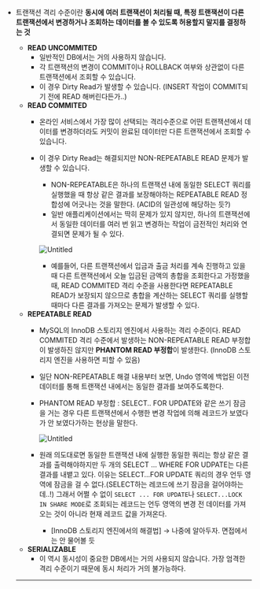 - 트랜잭션 격리 수준이란 **동시에 여러 트랜잭션이 처리될 때, 특정 트랜잭션이 다른 트랜잭션에서 변경하거나 조회하는 데이터를 볼 수 있도록 허용할지 말지를 결정하는 것**
    - **READ UNCOMMITED**
        - 일반적인 DB에서는 거의 사용하지 않습니다.
        - 각 트랜잭션의 변경이 COMMIT이나 ROLLBACK 여부와 상관없이 다른 트랜잭션에서 조회할 수 있습니다.
        - 이 경우 Dirty Read가 발생할 수 있습니다. (INSERT 작업이 COMMIT되기 전에 READ 해버린다든가..)
    - **READ COMMITED**
        - 온라인 서비스에서 가장 많이 선택되는 격리수준으로 어떤 트랜잭션에서 데이터를 변경하더라도 커밋이 완료된 데이터만 다른 트랜잭션에서 조회할 수 있습니다.
        - 이 경우 Dirty Read는 해결되지만 NON-REPEATABLE READ 문제가 발생할 수 있습니다.
            - NON-REPEATABLE은 하나의 트랜잭션 내에 동일한 SELECT 쿼리를 실행했을 때 항상 같은 결과를 보장해야하는 REPEATABLE READ 정합성에 어긋나는 것을 말한다. (ACID의 일관성에 해당하는 듯?)
            - 일반 애플리케이션에서는 딱히 문제가 있지 않지만, 하나의 트랜잭션에서 동일한 데이터를 여러 번 읽고 변경하는 작업이 금전적인 처리와 연결되면 문제가 될 수 있다.
            
            
            ![Untitled]([https://s3-us-west-2.amazonaws.com/secure.notion-static.com/cabc3a8f-94d5-428e-83fc-cfed572ffc1c/Untitled.png](https://s3.us-west-2.amazonaws.com/secure.notion-static.com/cabc3a8f-94d5-428e-83fc-cfed572ffc1c/Untitled.png?X-Amz-Algorithm=AWS4-HMAC-SHA256&X-Amz-Content-Sha256=UNSIGNED-PAYLOAD&X-Amz-Credential=AKIAT73L2G45EIPT3X45%2F20221015%2Fus-west-2%2Fs3%2Faws4_request&X-Amz-Date=20221015T010429Z&X-Amz-Expires=86400&X-Amz-Signature=55ceca6838b1b72c45c909f53d9e06642ae900ac236927e1560f58becc4a9fd1&X-Amz-SignedHeaders=host&response-content-disposition=filename%20%3D%22Untitled.png%22&x-id=GetObject))
            
            - 예를들어, 다른 트랜잭션에서 입금과 출금 처리를 계속 진행하고 있을 때 다른 트랜잭션에서 오늘 입금된 금액의 총합을 조회한다고 가정했을 때, READ COMMITED 격리 수준을 사용한다면 REPEATABLE READ가 보장되지 않으므로 총합을 계산하는 SELECT 쿼리를 실행할때마다 다른 결과를 가져오는 문제가 발생할 수 있다.
    - **REPEATABLE READ**
        - MySQL의 InnoDB 스토리지 엔진에서 사용하는 격리 수준이다. READ COMMITED 격리 수준에서 발생하는 NON-REPEATABLE READ 부정합이 발생하진 않지만 **PHANTOM READ 부정합**이 발생한다. (InnoDB 스토리지 엔진을 사용하면 피할 수 있음)
        - 일단 NON-REPEATABLE 해결 내용부터 보면, Undo 영역에 백업된 이전 데이터를 통해 트랜잭션 내에서는 동일한 결과를 보여주도록한다.
        - PHANTOM READ 부정합 : SELECT.. FOR UPDATE와 같은 쓰기 잠금을 거는 경우 다른 트랜잭션에서 수행한 변경 작업에 의해 레코드가 보였다가 안 보였다가하는 현상을 말한다.
            
            ![Untitled]([https://s3-us-west-2.amazonaws.com/secure.notion-static.com/85e96bd0-b76f-4699-a238-0c688d305ce5/Untitled.png](https://s3.us-west-2.amazonaws.com/secure.notion-static.com/85e96bd0-b76f-4699-a238-0c688d305ce5/Untitled.png?X-Amz-Algorithm=AWS4-HMAC-SHA256&X-Amz-Content-Sha256=UNSIGNED-PAYLOAD&X-Amz-Credential=AKIAT73L2G45EIPT3X45%2F20221015%2Fus-west-2%2Fs3%2Faws4_request&X-Amz-Date=20221015T010445Z&X-Amz-Expires=86400&X-Amz-Signature=c4d68cc22ae25d5f232850435ec6ac236870af397f3daecf478ad9e1f5e110bc&X-Amz-SignedHeaders=host&response-content-disposition=filename%20%3D%22Untitled.png%22&x-id=GetObject))            
        - 원래 의도대로면 동일한 트랜잭션 내에 실행한 동일한 쿼리는 항상 같은 결과를 출력해야하지만 두 개의 SELECT … WHERE FOR UDPATE는 다른 결과를 내뱉고 있다. 이유는 SELECT…FOR UPDATE 쿼리의 경우 언두 영역에 잠금을 걸 수 없다.(SELECT하는 레코드에 쓰기 잠금을 걸어야하는데..!) 그래서 어쩔 수 없이 `SELECT ... FOR UPDATE`나 `SELECT...LOCK IN SHARE MODE`로 조회되는 레코드는 언두 영역의 변경 전 데이터를 가져오는 것이 아니라 현재 레코드 값을 가져온다.
            - [InnoDB 스토리지 엔진에서의 해결법] → 나중에 알아두자. 면접에서는 안 물어볼 듯
    - **SERIALIZABLE**
        - 이 역시 동시성이 중요한 DB에서는 거의 사용되지 않습니다. 가장 엄격한 격리 수준이기 때문에 동시 처리가 거의 불가능하다.
    
     ****
